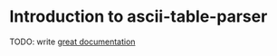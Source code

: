 # Introduction to ascii-table-parser

TODO: write [great documentation](http://jacobian.org/writing/what-to-write/)
